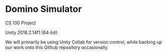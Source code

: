 # Domino Simulator

CS 130 Project

Unity 2018.2.14f1 (64-bit)

We will primarily be using Unity Collab for version control, while backing up our work onto this Github repository occasionally.
